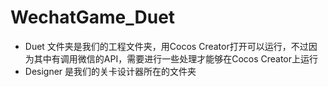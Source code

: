 # WechatGame_Duet
- Duet 文件夹是我们的工程文件夹，用Cocos Creator打开可以运行，不过因为其中有调用微信的API，需要进行一些处理才能够在Cocos Creator上运行
- Designer 是我们的关卡设计器所在的文件夹
